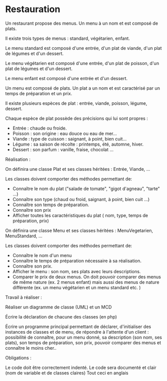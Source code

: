 # Restauration


Un restaurant propose des menus. Un menu à un nom et est composé de plats.

Il existe trois types de menus : standard, végétarien, enfant.

Le menu standard est composé d'une entrée, d'un plat de viande, d'un plat de légumes et d'un dessert.

Le menu végétarien est composé d'une entrée, d'un plat de poisson, d'un plat de légumes et d'un dessert.

Le menu enfant est composé d'une entrée et d'un dessert.

Un menu est composé de plats. Un plat a un nom et est caractérisé par un temps de préparation et un prix.

Il existe plusieurs espèces de plat : entrée, viande, poisson, légume, dessert.

Chaque espèce de plat possède des précisions qui lui sont propres :

* Entrée : chaude ou froide.
* Poisson : son origine : eau douce ou eau de mer…
* Viande : type de cuisson : saignant, à point, bien cuit…
* Légume : sa saison de récolte : printemps, été, automne, hiver.
* Dessert : son parfum : vanille, fraise, chocolat …

Réalisation :

On définira une classe Plat et ses classes héritées : Entrée, Viande, …

Les classes doivent comporter des méthodes permettant de:

* Connaître le nom du plat ("salade de tomate", "gigot d'agneau", "tarte" …)
* Connaître son type (chaud ou froid, saignant, à point, bien cuit …)
* Connaître son temps de préparation.
* Connaître son prix
* Afficher toutes les caractéristiques du plat ( nom, type, temps de préparation, prix)



On définira une classe Menu et ses classes héritées : MenuVegetarien, MenuStandard, …

Les classes doivent comporter des méthodes permettant de:

* Connaître le nom d'un menu
* Connaître le temps de préparation nécessaire à sa réalisation.
* Connaître son prix.
* Afficher le menu : son nom, ses plats avec leurs descriptions.
* Comparer le prix de deux menus. On doit pouvoir comparer des menus de même nature (ex. 2 menus enfant) mais aussi des menus de nature différente (ex. un menu végétarien et un menu standard etc. )


Travail à réaliser :

Réaliser un diagramme de classe (UML) et un MCD

Écrire la déclaration de chacune des classes (en php)

Écrire un programme principal permettant de déclarer, d'initialiser des instances de classes et de menu, de répondre à l'attente d'un client : possibilité de connaître, pour un menu donné, sa description (son nom, ses plats), son temps de préparation, son prix, pouvoir comparer des menus et connaître le moins cher..


Obligations :

Le code doit être correctement indenté.
Le code sera documenté et clair (nom de variable et de classes claires)
Tout ceci en anglais
